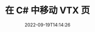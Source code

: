 ---
############################# Static ############################
layout: "auto-gen-merger"
date: 2022-09-19T14:14:26
draft: false
otherformats: mhtml odp ods odt one otp ott pdf pps ppsx ppt pptx rtf tex vdx vsdm

############################# Head ############################
head_title: "在 C# 中移动 VTX 页"
head_description: "使用文档合并 API 将 C# 中的 VTX 文档中的页面移动到任何位置。"

############################# Header ############################
title: "在 C# 中移动 VTX 页"
description: "使用几行 .NET 代码移动 VTX 页。"
bg_image: "https://cms.admin.containerize.com/templates/aspose/App_Themes/V3/images/bg/header1.png"
bg_overlay: false
button:
    enable: true
    icon: "fas fa-arrow-down"
    label: "下载免费试用版"
    link: "https://downloads.groupdocs.com/merger/net"

############################# SubMenu ############################
submenu:
    enable: true

    left:
        img_alt: "GroupDocs.Merger for .NET"
        image: "https://cms.admin.containerize.com/templates/groupdocs/images/product-logos/90x90-noborder/groupdocs-merger-net.png"
        product: "GroupDocs.Merger"
        platform: ".NET"

    middle:
        button:

            # button loop
            - link: "https://apireference.groupdocs.com/merger/net"
              text: "API 参考"

            # button loop
            - link: "https://github.com/groupdocs-merger"
              text: "代码示例"

            # button loop
            - link: "https://products.groupdocs.app/merger/family"
              text: "现场演示"

            # button loop
            - link: "https://purchase.groupdocs.com/pricing/merger/net"
              text: "价钱"

    right:
        link_download: "https://downloads.groupdocs.com/merger"
        link_learn: "https://docs.groupdocs.com/merger/net"
        link_buy: "https://purchase.groupdocs.com"

############################# About ############################
about:
    enable: true
    title: "关于 GroupDocs.Merger for .NET API"
    content: |
        [GroupDocs.Merger for .NET](/zh/merger/net/) 提供了一种简单的解决方案，可以在包括 PDF、Microsoft Office（Word、Excel、PowerPoint）在内的各种文档格式之间安全地合并和拆分、OneNote)、OpenDocument、HTML、图像和 .NET 应用程序中的许多其他内容。只需添加几行代码，即可执行多个文档操作，例如移动、删除、旋转、交换、提取或更改文档中页面的方向。文档合并 API 还支持将文档页面预览为图像，以分析页面上的文档结构、格式和内容。
        
        GroupDocs.Merger API 是需要文件页面移动功能的企业解决方案的正确选择。这些 API 在包括 .NET Framework, .NET Standard, .NET Core, Mono 在内的所有主要操作系统和平台上都得到了很好的支持。

############################# Steps ############################
steps:
    enable: true
    title_left: "移动 .NET 中的 VTX 个文件页"
    content_left: |
        [GroupDocs.Merger for .NET](/zh/merger/net/) 让 C# 开发人员通过执行几个简单的步骤即可轻松地在 VTX 文件中移动页面.
        
        * 初始化 **MoveOptions** 以指定当前和新的页码。
        * 创建 **Merger** 的新实例并将源文档路径作为构造函数参数传递。
        * 调用 **MovePage** 并传递 **MoveOptions** 对象。
        * 调用 **Save** 并指定文件路径以保存生成的文档。

    title_right: "系统要求"
    content_right: |
        所有主要平台和操作系统都支持 GroupDocs.Merger for .NET API。在执行以下代码之前，请确保您的系统上安装了以下先决条件。

        * 操作系统：Microsoft Windows、Linux、MacOS
        * 开发环境：Visual Studio, Xamarin, MonoDevelop
        * 构架: .NET Framework, .NET Standard, .NET Core, Mono
        * 从 [NuGet](https://www.nuget.org/packages/groupdocs.merger) 下载最新版本的 GroupDocs.Merger for .NET
         
    code: |
     {{% merger/additional-styles %}}
     {{< merger/code-merger title="如何使用 C# 示例代码移动 VTX 文件页面">}}

        ```csharp    
        // 使用 GroupDocs.Merger API 移动 VTX 文件页面
        int pageNumber = 6;
        int newPageNumber = 1;

        // 初始化 MoveOptions 类以指定当前页码和新页码
        MoveOptions moveOptions = new MoveOptions(pageNumber, newPageNumber);

        // 使用输入 VTX 文档实例化合并
        using (Merger merger = new Merger("input.vtx"))
          {
            // 调用 MovePage 方法并将 MoveOptions 对象传递给它
            merger.MovePage(moveOptions);
    
            // 调用 Save 方法并传递所需的文件路径以保存输出文档
            merger.Save("output.vtx");
          }
        ```
     {{< /merger/code-merger >}}

############################# Demos ############################
demos:
    enable: true
    title: "现场演示 - 在线移动 VTX 页面"
    content: |
       访问 [GroupDocs.Merger Live Demos](https://products.groupdocs.app/splitter/move-pages/vtx) 网站，立即移动 VTX 文件页面。
       现场演示具有以下好处。
        
############################# About Formats ############################
about_formats:
    enable: true

############################# More Formats ############################
more_formats:
    enable: true
    title: "移动其他文档格式的页面"
    content: |
        .NET 记录文件格式和图像的合并和拆分 API。移动一些流行的文件格式，如下所述。

############################# Back to top ###############################
back_to_top:
    enable: true
---